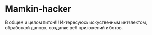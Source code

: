 # Mamkin-hacker
В общем и целом питон!!! Интересуюсь искуственным интелектом, обработкой данных, создание веб приложений и ботов.
